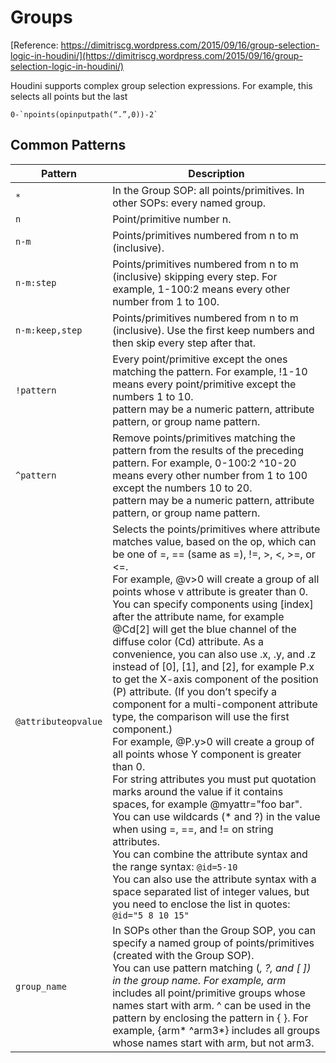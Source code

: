 
# Groups
[Reference: https://dimitriscg.wordpress.com/2015/09/16/group-selection-logic-in-houdini/](https://dimitriscg.wordpress.com/2015/09/16/group-selection-logic-in-houdini/)

Houdini supports complex group selection expressions. For example, this selects all points but the last
```
0-`npoints(opinputpath(“.”,0))-2`
```

## Common Patterns

| Pattern             | Description                                                                                                                                                                                                                                                                                                                                                                                                                                                                                                                                                                                                                                                                                                                                                                                                                                                                                                                                                                                                                                                                                                                                                                                                                                    |
| ------------------- | ---------------------------------------------------------------------------------------------------------------------------------------------------------------------------------------------------------------------------------------------------------------------------------------------------------------------------------------------------------------------------------------------------------------------------------------------------------------------------------------------------------------------------------------------------------------------------------------------------------------------------------------------------------------------------------------------------------------------------------------------------------------------------------------------------------------------------------------------------------------------------------------------------------------------------------------------------------------------------------------------------------------------------------------------------------------------------------------------------------------------------------------------------------------------------------------------------------------------------------------------- |
| `*`                 | In the Group SOP: all points/primitives. In other SOPs: every named group.                                                                                                                                                                                                                                                                                                                                                                                                                                                                                                                                                                                                                                                                                                                                                                                                                                                                                                                                                                                                                                                                                                                                                                     |
| `n`                 | Point/primitive number n.                                                                                                                                                                                                                                                                                                                                                                                                                                                                                                                                                                                                                                                                                                                                                                                                                                                                                                                                                                                                                                                                                                                                                                                                                      |
| `n-m`               | Points/primitives numbered from n to m (inclusive).                                                                                                                                                                                                                                                                                                                                                                                                                                                                                                                                                                                                                                                                                                                                                                                                                                                                                                                                                                                                                                                                                                                                                                                            |
| `n-m:step`          | Points/primitives numbered from n to m (inclusive) skipping every step. For example, 1-100:2 means every other number from 1 to 100.                                                                                                                                                                                                                                                                                                                                                                                                                                                                                                                                                                                                                                                                                                                                                                                                                                                                                                                                                                                                                                                                                                           |
| `n-m:keep,step`     | Points/primitives numbered from n to m (inclusive). Use the first keep numbers and then skip every step after that.                                                                                                                                                                                                                                                                                                                                                                                                                                                                                                                                                                                                                                                                                                                                                                                                                                                                                                                                                                                                                                                                                                                            |
| `!pattern`          | Every point/primitive except the ones matching the pattern. For example, !1-10 means every point/primitive except the numbers 1 to 10. <br>pattern may be a numeric pattern, attribute pattern, or group name pattern.                                                                                                                                                                                                                                                                                                                                                                                                                                                                                                                                                                                                                                                                                                                                                                                                                                                                                                                                                                                                                         |
| `^pattern`          | Remove points/primitives matching the pattern from the results of the preceding pattern. For example, 0-100:2 ^10-20 means every other number from 1 to 100 except the numbers 10 to 20. <br>pattern may be a numeric pattern, attribute pattern, or group name pattern.                                                                                                                                                                                                                                                                                                                                                                                                                                                                                                                                                                                                                                                                                                                                                                                                                                                                                                                                                                       |
| `@attributeopvalue` | Selects the points/primitives where attribute matches value, based on the op, which can be one of =, == (same as =), !=, >, <, >=, or <=. <br>For example, @v>0 will create a group of all points whose v attribute is greater than 0. <br>You can specify components using [index] after the attribute name, for example @Cd[2] will get the blue channel of the diffuse color (Cd) attribute. As a convenience, you can also use .x, .y, and .z instead of [0], [1], and [2], for example P.x to get the X-axis component of the position (P) attribute. (If you don’t specify a component for a multi-component attribute type, the comparison will use the first component.) <br>For example, @P.y>0 will create a group of all points whose Y component is greater than 0. <br>For string attributes you must put quotation marks around the value if it contains spaces, for example @myattr="foo bar". <br>You can use wildcards (* and ?) in the value when using =, ==, and != on string attributes. <br>You can combine the attribute syntax and the range syntax: `@id=5-10` <br>You can also use the attribute syntax with a space separated list of integer values, but you need to enclose the list in quotes: `@id="5 8 10 15"` |
| `group_name`        | In SOPs other than the Group SOP, you can specify a named group of points/primitives (created with the Group SOP). <br>You can use pattern matching (*, ?, and [ ]) in the group name. For example, arm* includes all point/primitive groups whose names start with arm. ^ can be used in the pattern by enclosing the pattern in { }. For example, {arm* ^arm3*} includes all groups whose names start with arm, but not arm3.                                                                                                                                                                                                                                                                                                                                                                                                                                                                                                                                                                                                                                                                                                                                                                                                                |

